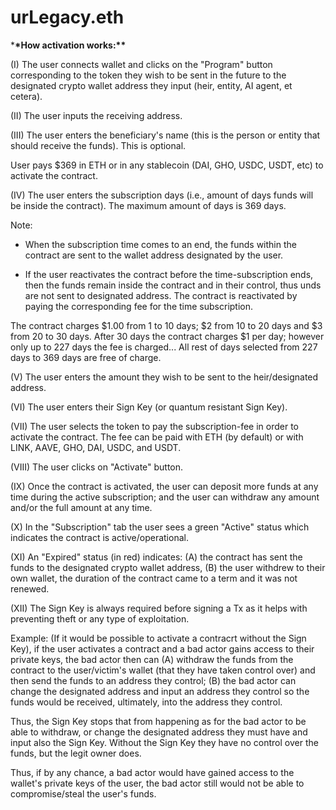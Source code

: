 # urLegacy.eth

\***\*How activation works:\*\***

(I) The user connects wallet and clicks on the "Program" button corresponding to the token they wish to be sent in the future to the designated crypto wallet address they input (heir, entity, AI agent, et cetera).

(II) The user inputs the receiving address.

(III) The user enters the beneficiary's name (this is the person or entity that should receive the funds). This is optional.

User pays $369 in ETH or in any stablecoin (DAI, GHO, USDC, USDT, etc) to activate the contract.

(IV) The user enters the subscription days (i.e., amount of days funds will be inside the contract). The maximum amount of days is 369 days.

Note: 
* When the subscription time comes to an end, the funds within the contract are sent to the wallet address designated by the user. 

* If the user reactivates the contract before the time-subscription ends, then the funds remain inside the contract and in their control, thus unds are not sent to designated address. The contract is reactivated by paying the corresponding fee for the time subscription.

The contract charges $1.00 from 1 to 10 days; $2 from 10 to 20 days and $3 from 20 to 30 days. After 30 days the contract charges $1 per day; however only up to 227 days the fee is charged... All rest of days selected from 227 days to 369 days are free of charge.

(V) The user enters the amount they wish to be sent to the heir/designated address.

(VI) The user enters their Sign Key (or quantum resistant Sign Key).

(VII) The user selects the token to pay the subscription-fee in order to activate the contract. The fee can be paid with ETH (by default) or with LINK, AAVE, GHO, DAI, USDC, and USDT.

(VIII) The user clicks on "Activate" button.

(IX) Once the contract is activated, the user can deposit more funds at any time during the active subscription; and the user can withdraw any amount and/or the full amount at any time.

(X) In the "Subscription" tab the user sees a green "Active" status which indicates the contract is active/operational.

(XI) An "Expired" status (in red) indicates: (A) the contract has sent the funds to the designated crypto wallet address, (B) the user withdrew to their own wallet, the duration of the contract came to a term and it was not renewed.

(XII) The Sign Key is always required before signing a Tx as it helps with preventing theft or any type of exploitation.

Example: (If it would be possible to activate a contracrt without the Sign Key), if the user activates a contract and a bad actor gains access to their private keys, the bad actor then can (A) withdraw the funds from the contract to the user/victim's wallet (that they have taken control over) and then send the funds to an address they control; (B) the bad actor can change the designated address and input an address they control so the funds would be received, ultimately, into the address they control.

Thus, the Sign Key stops that from happening as for the bad actor to be able to withdraw, or change the designated address they must have and input also the Sign Key. Without the Sign Key they have no control over the funds, but the legit owner does.

Thus, if by any chance, a bad actor would have gained access to the wallet's private keys of the user, the bad actor still would not be able to compromise/steal the user's funds.
